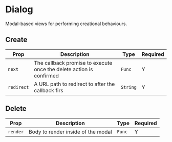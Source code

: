 # Dialog

Modal-based views for performing creational behaviours.

## Create

| Prop       | Description                                                         | Type     | Required |
| ---------- | ------------------------------------------------------------------- | -------- | -------- |
| `next`     | The callback promise to execute once the delete action is confirmed | `Func`   | Y        |
| `redirect` | A URL path to redirect to after the callback firs                   | `String` | Y        |

## Delete

| Prop     | Description                        | Type   | Required |
| -------- | ---------------------------------- | ------ | -------- |
| `render` | Body to render inside of the modal | `Func` | Y        |

